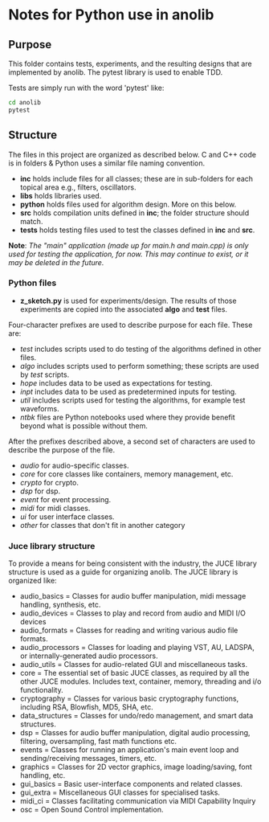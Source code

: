 # Notes for Python use in anolib

## Purpose

This folder contains tests, experiments, and the resulting designs that are implemented by anolib. The pytest library is used to enable TDD.

Tests are simply run with the word 'pytest' like:

```zsh
cd anolib
pytest
```

## Structure

The files in this project are organized as described below. C and C++ code is in folders & Python uses a similar file naming convention.

- __inc__ holds include files for all classes; these are in sub-folders for each topical area e.g., filters, oscillators.
- __libs__ holds libraries used.
- __python__ holds files used for algorithm design. More on this below.
- __src__ holds compilation units defined in __inc__; the folder structure should match.
- __tests__ holds testing files used to test the classes defined in __inc__ and __src__.

__Note__: _The "main" application (made up for main.h and main.cpp) is only used for testing the application, for now. This may continue to exist, or it may be deleted in the future._

### Python files

- __z_sketch.py__ is used for experiments/design. The results of those experiments are copied into the associated __algo__ and __test__ files.

Four-character prefixes are used to describe purpose for each file. These are:
- _test_ includes scripts used to do testing of the algorithms defined in other files.
- _algo_ includes scripts used to perform something; these scripts are used by _test_ scripts.
- _hope_ includes data to be used as expectations for testing.
- _inpt_ includes data to be used as predetermined inputs for testing.
- _util_ includes scripts used for testing the algorithms, for example test waveforms.
- _ntbk_ files are Python notebooks used where they provide benefit beyond what is possible without them.

After the prefixes described above, a second set of characters are used to describe the purpose of the file.
- _audio_ for audio-specific classes.
- _core_ for core classes like containers, memory management, etc.
- _crypto_ for crypto.
- _dsp_ for dsp.
- _event_ for event processing.
- _midi_ for midi classes.
- _ui_ for user interface classes.
- _other_ for classes that don't fit in another category


### Juce library structure

To provide a means for being consistent with the industry, the JUCE library structure is used as a guide for organizing anolib. The JUCE library is organized like:

- audio_basics = Classes for audio buffer manipulation, midi message handling, synthesis, etc.
- audio_devices = Classes to play and record from audio and MIDI I/O devices
- audio_formats = Classes for reading and writing various audio file formats.
- audio_processors = Classes for loading and playing VST, AU, LADSPA, or internally-generated audio processors.
- audio_utils = Classes for audio-related GUI and miscellaneous tasks.
- core = The essential set of basic JUCE classes, as required by all the other JUCE modules. Includes text, container, memory, threading and i/o functionality.
- cryptography = Classes for various basic cryptography functions, including RSA, Blowfish, MD5, SHA, etc.
- data_structures = Classes for undo/redo management, and smart data structures.
- dsp = Classes for audio buffer manipulation, digital audio processing, filtering, oversampling, fast math functions etc.
- events = Classes for running an application's main event loop and sending/receiving messages, timers, etc.
- graphics = Classes for 2D vector graphics, image loading/saving, font handling, etc.
- gui_basics = Basic user-interface components and related classes.
- gui_extra = Miscellaneous GUI classes for specialised tasks.
- midi_ci = Classes facilitating communication via MIDI Capability Inquiry
- osc = Open Sound Control implementation.
